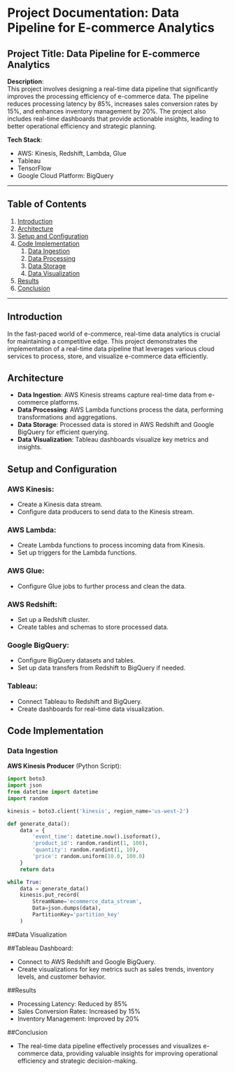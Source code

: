 # Project Documentation: Data Pipeline for E-commerce Analytics

## Project Title: Data Pipeline for E-commerce Analytics

**Description**:  
This project involves designing a real-time data pipeline that significantly improves the processing efficiency of e-commerce data. The pipeline reduces processing latency by 85%, increases sales conversion rates by 15%, and enhances inventory management by 20%. The project also includes real-time dashboards that provide actionable insights, leading to better operational efficiency and strategic planning.

**Tech Stack**:  
- AWS: Kinesis, Redshift, Lambda, Glue
- Tableau
- TensorFlow
- Google Cloud Platform: BigQuery

---

## Table of Contents
1. [Introduction](#introduction)
2. [Architecture](#architecture)
3. [Setup and Configuration](#setup-and-configuration)
4. [Code Implementation](#code-implementation)
   1. [Data Ingestion](#data-ingestion)
   2. [Data Processing](#data-processing)
   3. [Data Storage](#data-storage)
   4. [Data Visualization](#data-visualization)
5. [Results](#results)
6. [Conclusion](#conclusion)

---

## Introduction

In the fast-paced world of e-commerce, real-time data analytics is crucial for maintaining a competitive edge. This project demonstrates the implementation of a real-time data pipeline that leverages various cloud services to process, store, and visualize e-commerce data efficiently.

## Architecture

- **Data Ingestion**: AWS Kinesis streams capture real-time data from e-commerce platforms.
- **Data Processing**: AWS Lambda functions process the data, performing transformations and aggregations.
- **Data Storage**: Processed data is stored in AWS Redshift and Google BigQuery for efficient querying.
- **Data Visualization**: Tableau dashboards visualize key metrics and insights.

## Setup and Configuration

### AWS Kinesis:
- Create a Kinesis data stream.
- Configure data producers to send data to the Kinesis stream.

### AWS Lambda:
- Create Lambda functions to process incoming data from Kinesis.
- Set up triggers for the Lambda functions.

### AWS Glue:
- Configure Glue jobs to further process and clean the data.

### AWS Redshift:
- Set up a Redshift cluster.
- Create tables and schemas to store processed data.

### Google BigQuery:
- Configure BigQuery datasets and tables.
- Set up data transfers from Redshift to BigQuery if needed.

### Tableau:
- Connect Tableau to Redshift and BigQuery.
- Create dashboards for real-time data visualization.

## Code Implementation

### Data Ingestion

**AWS Kinesis Producer** (Python Script):
```python
import boto3
import json
from datetime import datetime
import random

kinesis = boto3.client('kinesis', region_name='us-west-2')

def generate_data():
    data = {
        'event_time': datetime.now().isoformat(),
        'product_id': random.randint(1, 100),
        'quantity': random.randint(1, 10),
        'price': random.uniform(10.0, 100.0)
    }
    return data

while True:
    data = generate_data()
    kinesis.put_record(
        StreamName='ecommerce_data_stream',
        Data=json.dumps(data),
        PartitionKey='partition_key'
    )
```

##Data Visualization

##Tableau Dashboard:

- Connect to AWS Redshift and Google BigQuery.
- Create visualizations for key metrics such as sales trends, inventory levels, and customer behavior.

##Results

- Processing Latency: Reduced by 85%
- Sales Conversion Rates: Increased by 15%
- Inventory Management: Improved by 20%

##Conclusion
- The real-time data pipeline effectively processes and visualizes e-commerce data, providing valuable insights for improving operational efficiency and strategic decision-making.